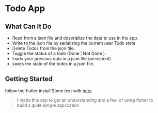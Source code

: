 # Todo App 

## What Can It Do

 - Read from a json file and deserialize the data to use in the app.
 - Write to the json file by serializing the current user Todo state.
 - Delete Todos from the json file.
 - Toggle the status of a todo (Done | Not Done ).
 - loads your previous data in a json file (persistent)
 - saves the state of the todos in a json file.
 

## Getting Started
follow the flutter install Some text with [here](https://flutter.io/ "Flutter.io")

> I made this app to get an understanding and a feel of using flutter to build a quite simple application

